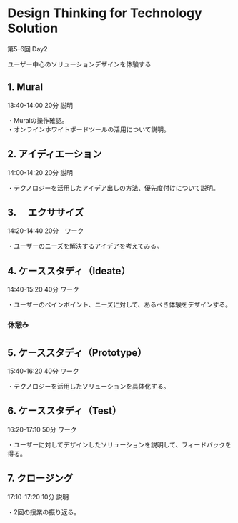 # Design Thinking for Technology Solution

第5-6回 Day2

ユーザー中心のソリューションデザインを体験する

## 1. Mural
13:40-14:00 20分 説明

・Muralの操作確認。  
・オンラインホワイトボードツールの活用について説明。  

## 2. アイディエーション
14:00-14:20 20分 説明

・テクノロジーを活用したアイデア出しの方法、優先度付けについて説明。

## 3. 　エクササイズ
14:20-14:40 20分　ワーク

・ユーザーのニーズを解決するアイデアを考えてみる。

## 4. ケーススタディ（Ideate）
14:40-15:20 40分 ワーク

・ユーザーのペインポイント、ニーズに対して、あるべき体験をデザインする。

### 休憩☕️

## 5. ケーススタディ（Prototype）
15:40-16:20 40分 ワーク

・テクノロジーを活用したソリューションを具体化する。

## 6. ケーススタディ（Test）
16:20-17:10 50分 ワーク

・ユーザーに対してデザインしたソリューションを説明して、フィードバックを得る。

## 7. クロージング
17:10-17:20 10分 説明

・2回の授業の振り返る。
